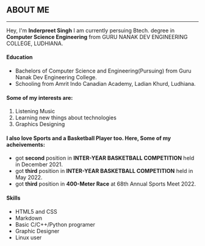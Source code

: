 ## ABOUT ME
---

Hey,
I'm **Inderpreet Singh** I am currently persuing Btech. degree in **Computer Science Engineering** from GURU NANAK DEV ENGINEERING COLLEGE, LUDHIANA.

#### Education
- Bachelors of Computer Science and Engineering(Pursuing) from Guru Nanak Dev Engineering College.
- Schooling from Amrit Indo Canadian Academy, Ladian Khurd, Ludhiana.

#### Some of my interests are:
1. Listening Music
1. Learning new things about technologies
1. Graphics Designing 

#### I also love Sports and a Basketball Player too. Here, Some of my acheivements:
- got **second** position in **INTER-YEAR BASKETBALL COMPETITION** held in December 2021.
- got **third** position in **INTER-YEAR BASKETBALL COMPETITION** held in May 2022.
- got **third** position in **400-Meter Race** at 68th Annual Sports Meet 2022.

#### Skills
- HTML5 and CSS
- Markdown
- Basic C/C++/Python programer
- Graphic Designer
- Linux user
